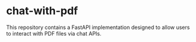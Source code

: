# chat-with-pdf
This repository contains a FastAPI implementation designed to allow users to interact with PDF files via chat APIs.
